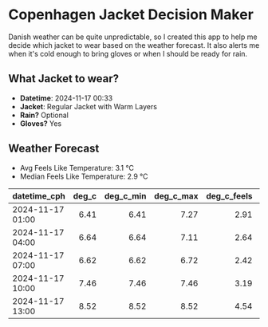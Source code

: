 
# Copenhagen Jacket Decision Maker

Danish weather can be quite unpredictable, so I created this app to help me decide which jacket to wear based on the weather forecast. 
It also alerts me when it's cold enough to bring gloves or when I should be ready for rain.

## What Jacket to wear?

- **Datetime**: 2024-11-17 00:33
- **Jacket**: Regular Jacket with Warm Layers
- **Rain?** Optional
- **Gloves?** Yes

## Weather Forecast
- Avg Feels Like Temperature: 3.1 °C
- Median Feels Like Temperature: 2.9 °C

| datetime_cph     |   deg_c |   deg_c_min |   deg_c_max |   deg_c_feels | weather   | wind   | rain   |
|:-----------------|--------:|------------:|------------:|--------------:|:----------|:-------|:-------|
| 2024-11-17 01:00 |    6.41 |        6.41 |        7.27 |          2.91 | Clouds    | High   | None   |
| 2024-11-17 04:00 |    6.64 |        6.64 |        7.11 |          2.64 | Rain      | High   | Low    |
| 2024-11-17 07:00 |    6.62 |        6.62 |        6.72 |          2.42 | Clouds    | High   | None   |
| 2024-11-17 10:00 |    7.46 |        7.46 |        7.46 |          3.19 | Clouds    | High   | None   |
| 2024-11-17 13:00 |    8.52 |        8.52 |        8.52 |          4.54 | Clouds    | High   | None   |
        
